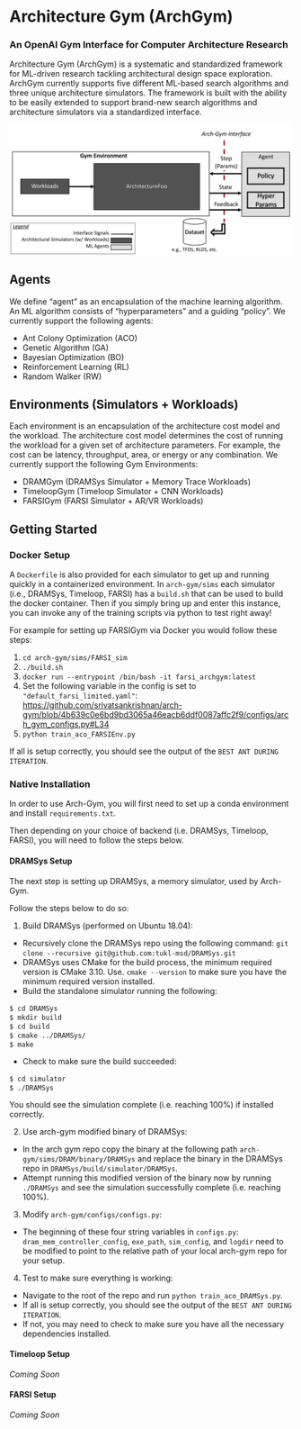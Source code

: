 # Architecture Gym (ArchGym)
### An OpenAI Gym Interface for Computer Architecture Research

Architecture Gym (ArchGym) is a systematic and standardized framework for ML-driven research tackling architectural design space exploration.
ArchGym currently supports five different ML-based search algorithms and three unique architecture simulators. The framework is built with the ability to be easily extended to support brand-new search algorithms and architecture simulators via a standardized interface.

![Alt text](./docs/ArchGym_Framework_Overview.png?raw=true "Title")

## Agents
We define “agent” as an encapsulation of the machine learning algorithm. An ML algorithm consists of “hyperparameters” and a guiding “policy”. 
We currently support the following agents:
- Ant Colony Optimization (ACO)
- Genetic Algorithm (GA)
- Bayesian Optimization (BO)
- Reinforcement Learning (RL)
- Random Walker (RW)

## Environments (Simulators + Workloads)
Each environment is an encapsulation of the architecture cost model and the workload. The architecture cost model determines the cost of running the workload for a given set of architecture parameters. For example, the cost can be latency, throughput, area, or energy or any combination.
We currently support the following Gym Environments:
- DRAMGym     (DRAMSys Simulator + Memory Trace Workloads)
- TimeloopGym (Timeloop Simulator + CNN Workloads)
- FARSIGym    (FARSI Simulator + AR/VR Workloads)

## Getting Started 

### Docker Setup
A `Dockerfile` is also provided for each simulator to get up and running quickly in a containerized environment. 
In `arch-gym/sims` each simulator (i.e., DRAMSys, Timeloop, FARSI) has a `build.sh` that can be used to build the docker container.
Then if you simply bring up and enter this instance, you can invoke any of the training scripts via python to test right away! 

For example for setting up FARSIGym via Docker you would follow these steps:
1. `cd arch-gym/sims/FARSI_sim`
2. `./build.sh`
3. `docker run --entrypoint /bin/bash -it farsi_archgym:latest`
4. Set the following variable in the config is set to `"default_farsi_limited.yaml"`: https://github.com/srivatsankrishnan/arch-gym/blob/4b639c0e6bd9bd3065a46eacb6ddf0087affc2f9/configs/arch_gym_configs.py#L34 
5. `python train_aco_FARSIEnv.py`

If all is setup correctly, you should see the output of the `BEST ANT DURING ITERATION`.

### Native Installation
In order to use Arch-Gym, you will first need to set up a conda environment and install `requirements.txt`.

Then depending on your choice of backend (i.e. DRAMSys, Timeloop, FARSI), you will need to follow the steps below.  

#### DRAMSys Setup
The next step is setting up DRAMSys, a memory simulator, used by Arch-Gym.

Follow the steps below to do so:  
1. Build DRAMSys (performed on Ubuntu 18.04):  
  * Recursively clone the DRAMSys repo using the following command:  `git clone --recursive git@github.com:tukl-msd/DRAMSys.git`
  * DRAMSys uses CMake for the build process, the minimum required version is CMake 3.10. Use.  `cmake --version` to make sure you have the minimum required version installed.  
  * Build the standalone simulator running the following:  
  ```
  $ cd DRAMSys
  $ mkdir build
  $ cd build
  $ cmake ../DRAMSys/
  $ make
  ```
  * Check to make sure the build succeeded:
  ```
  $ cd simulator
  $ ./DRAMSys
  ```  
  You should see the simulation complete (i.e. reaching 100%) if installed correctly.  
 
2. Use arch-gym modified binary of DRAMSys:  
  * In the arch gym repo copy the binary at the following path `arch-gym/sims/DRAM/binary/DRAMSys` and replace the binary in the DRAMSys repo in `DRAMSys/build/simulator/DRAMSys`.  
  * Attempt running this modified version of the binary now by running `./DRAMSys` and see the simulation successfully complete (i.e. reaching 100%).  

3. Modify `arch-gym/configs/configs.py`:
  * The beginning of these four string variables in `configs.py`: `dram_mem_controller_config`, `exe_path`, `sim_config`, and `logdir` need to be modified to point to the relative path of your local arch-gym repo for your setup.  

4. Test to make sure everything is working:  
  * Navigate to the root of the repo and run `python train_aco_DRAMSys.py`.
  * If all is setup correctly, you should see the output of the `BEST ANT DURING ITERATION`.
  * If not, you may need to check to make sure you have all the necessary dependencies installed. 

#### Timeloop Setup
*Coming Soon*

#### FARSI Setup
*Coming Soon*
